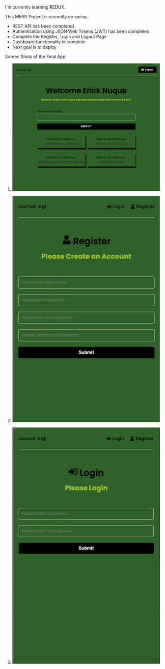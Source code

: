 I'm currently learning REDUX.

This MERN Project is currently on-going...

- REST API has been completed 
- Authentication using JSON Web Tokens (JWT) has been completed
- Complete the Register, Login and Logout Page
- Dashboard functionality is complete
- Next goal is to deploy

Screen Shots of the Final App:

1. !["MainDashboard"](https://github.com/enukeWebDev/MERN_App/blob/main/frontend/asset/MainDashboard.png?raw=true)

2. !["RegisterPage"](https://github.com/enukeWebDev/MERN_App/blob/main/frontend/asset/RegisterPage.png?raw=true)

3. !["LoginPage"](https://github.com/enukeWebDev/MERN_App/blob/main/frontend/asset/LoginPage.png?raw=true)
